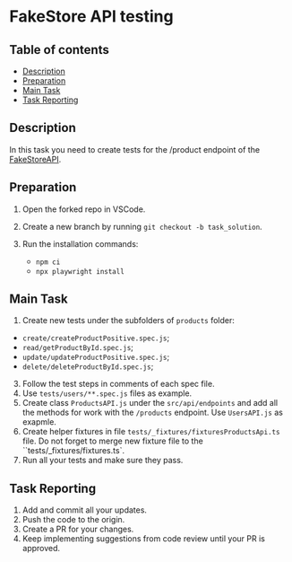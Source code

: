 # FakeStore API testing

## Table of contents

- [Description](#description)
- [Preparation](#preparation)
- [Main Task](#main-task)
- [Task Reporting](#task-reporting)

## Description

In this task you need to create tests for the /product endpoint of the [FakeStoreAPI](https://fakestoreapi.com/docs#tag/Products). 


## Preparation

1. Open the forked repo in VSCode.
2. Create a new branch by running `git checkout -b task_solution`.
3. Run the installation commands:

    - `npm ci`
    - `npx playwright install`


## Main Task

1. Create new tests under the subfolders of `products` folder:  
- `create/createProductPositive.spec.js`;
- `read/getProductById.spec.js`; 
- `update/updateProductPositive.spec.js`; 
- `delete/deleteProductById.spec.js`; 
3. Follow the test steps in comments of each spec file.
3. Use `tests/users/**.spec.js` files as example.
4. Create class `ProductsAPI.js` under the `src/api/endpoints` and add all the methods for work with the `/products` endpoint. Use `UsersAPI.js` as exapmle. 
5. Create helper fixtures in file `tests/_fixtures/fixturesProductsApi.ts` file. Do not forget to merge new fixture file to the ``tests/_fixtures/fixtures.ts`.
6. Run all your tests and make sure they pass. 

## Task Reporting

1. Add and commit all your updates.
2. Push the code to the origin.
3. Create a PR for your changes.
4. Keep implementing suggestions from code review until your PR is approved.
